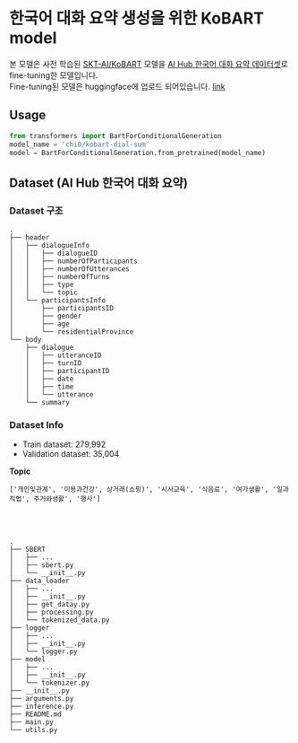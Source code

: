 # 한국어 대화 요약 생성을 위한 KoBART model

본 모델은 사전 학습된 [SKT-AI/KoBART](https://github.com/SKT-AI/KoBART#release) 모델을 [AI Hub 한국어 대화 요약 데이터셋](https://aihub.or.kr/aidata/30714)로 fine-tuning한 모델입니다. <br>
Fine-tuning된 모델은 huggingface에 업로드 되어있습니다. [link](https://huggingface.co/chi0/kobart-dial-sum)

## Usage
```python
from transformers import BartForConditionalGeneration
model_name = 'chi0/kobart-dial-sum'
model = BartForConditionalGeneration.from_pretrained(model_name)
```

## Dataset (AI Hub 한국어 대화 요약)
### Dataset 구조
```
.
├── header
│   ├── dialogueInfo
│   │   ├── dialogueID
│   │   ├── numberOfParticipants
│   │   ├── numberOfUtterances
│   │   ├── numberOfTurns
│   │   ├── type
│   │   └── topic
│   └── participantsInfo
│       ├── participantsID
│       ├── gender
│       ├── age
│       └── residentialProvince
└── body
    ├── dialogue
    │   ├── utteranceID
    │   ├── turnID
    │   ├── participantID
    │   ├── date
    │   ├── time
    │   └── utterance
    └── summary
```

### Dataset Info

- Train dataset: 279,992
- Validation dataset: 35,004

**Topic**
```
['개인및관계', '미용과건강', 상거래(쇼핑)', '시사교육', '식음료', '여가생활', '일과직업', 주거와생활', '행사']
```

<br><br>

```
.
├── SBERT
│   ├── ...
│   ├── sbert.py
│   └── __init__.py
├── data_loader
│   ├── ...
│   ├── __init__.py
│   ├── get_datay.py
│   ├── processing.py
│   └── tokenized_data.py
├── logger
│   ├── ...
│   ├── __init__.py
│   └── logger.py
├── model
│   ├── ...
│   ├── __init__.py
│   └── tokenizer.py
├── __init__.py
├── arguments.py
├── inference.py
├── README.md
├── main.py
└── utils.py
```
